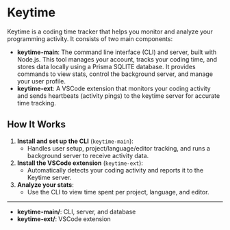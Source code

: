 # Keytime

Keytime is a coding time tracker that helps you monitor and analyze your programming activity. It consists of two main components:

- **keytime-main**: The command line interface (CLI) and server, built with Node.js. This tool manages your account, tracks your coding time, and stores data locally using a Prisma SQLITE database. It provides commands to view stats, control the background server, and manage your user profile.
- **keytime-ext**: A VSCode extension that monitors your coding activity and sends heartbeats (activity pings) to the keytime server for accurate time tracking.

## How It Works

1. **Install and set up the CLI** (`keytime-main`):
   - Handles user setup, project/language/editor tracking, and runs a background server to receive activity data.
2. **Install the VSCode extension** (`keytime-ext`):
   - Automatically detects your coding activity and reports it to the Keytime server.
3. **Analyze your stats**:
   - Use the CLI to view time spent per project, language, and editor.

---

- **keytime-main/**: CLI, server, and database
- **keytime-ext/**: VSCode extension
